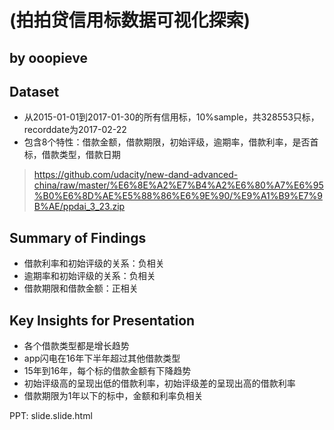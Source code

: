 # (拍拍贷信用标数据可视化探索)
## by ooopieve


## Dataset
- 从2015-01-01到2017-01-30的所有信用标，10%sample，共328553只标，recorddate为2017-02-22
- 包含8个特性：借款金额，借款期限，初始评级，逾期率，借款利率，是否首标，借款类型，借款日期
> https://github.com/udacity/new-dand-advanced-china/raw/master/%E6%8E%A2%E7%B4%A2%E6%80%A7%E6%95%B0%E6%8D%AE%E5%88%86%E6%9E%90/%E9%A1%B9%E7%9B%AE/ppdai_3_23.zip


## Summary of Findings

- 借款利率和初始评级的关系：负相关
- 逾期率和初始评级的关系：负相关
- 借款期限和借款金额：正相关


## Key Insights for Presentation

- 各个借款类型都是增长趋势
- app闪电在16年下半年超过其他借款类型
- 15年到16年，每个标的借款金额有下降趋势
- 初始评级高的呈现出低的借款利率，初始评级差的呈现出高的借款利率
- 借款期限为1年以下的标中，金额和利率负相关

PPT: slide.slide.html
